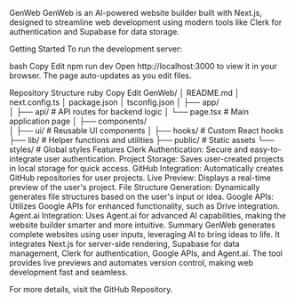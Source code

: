 GenWeb
GenWeb is an AI-powered website builder built with Next.js, designed to streamline web development using modern tools like Clerk for authentication and Supabase for data storage.

Getting Started
To run the development server:

bash
Copy
Edit
npm run dev
Open http://localhost:3000 to view it in your browser. The page auto-updates as you edit files.

Repository Structure
ruby
Copy
Edit
GenWeb/
│   README.md
│   next.config.ts
│   package.json
│   tsconfig.json
│
├── app/                 
│   ├── api/              # API routes for backend logic
│   └── page.tsx          # Main application page
│
├── components/          
│   ├── ui/               # Reusable UI components
│
├── hooks/               # Custom React hooks
├── lib/                 # Helper functions and utilities
├── public/              # Static assets
└── styles/              # Global styles
Features
Clerk Authentication: Secure and easy-to-integrate user authentication.
Project Storage: Saves user-created projects in local storage for quick access.
GitHub Integration: Automatically creates GitHub repositories for user projects.
Live Preview: Displays a real-time preview of the user's project.
File Structure Generation: Dynamically generates file structures based on the user's input or idea.
Google APIs: Utilizes Google APIs for enhanced functionality, such as Drive integration.
Agent.ai Integration: Uses Agent.ai for advanced AI capabilities, making the website builder smarter and more intuitive.
Summary
GenWeb generates complete websites using user inputs, leveraging AI to bring ideas to life. It integrates Next.js for server-side rendering, Supabase for data management, Clerk for authentication, Google APIs, and Agent.ai. The tool provides live previews and automates version control, making web development fast and seamless.

For more details, visit the GitHub Repository.
